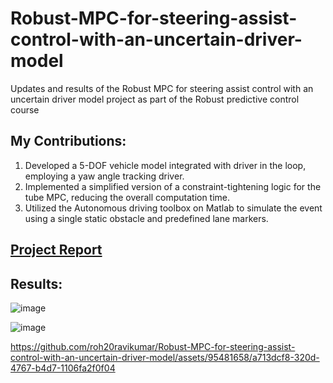 # Robust-MPC-for-steering-assist-control-with-an-uncertain-driver-model
Updates and results of the Robust MPC for steering assist control with an uncertain driver model project as part of the Robust predictive control course

## My Contributions:
1. Developed a 5-DOF vehicle model integrated with driver in the loop, employing a yaw angle tracking driver.
2. Implemented a simplified version of a constraint-tightening logic for the tube MPC, reducing the overall computation time.
3. Utilized the Autonomous driving toolbox on Matlab to simulate the event using a single static obstacle and predefined lane markers.

## [Project Report](https://github.com/roh20ravikumar/Robust-MPC-for-steering-assist-control-with-an-uncertain-driver-model)

## Results:

![image](https://github.com/roh20ravikumar/Robust-MPC-for-steering-assist-control-with-an-uncertain-driver-model/assets/95481658/00622ee2-84b3-40d3-ac18-565c367a9829)

![image](https://github.com/roh20ravikumar/Robust-MPC-for-steering-assist-control-with-an-uncertain-driver-model/assets/95481658/37ea18c2-98ec-42e5-a54b-0692af48fc30)


https://github.com/roh20ravikumar/Robust-MPC-for-steering-assist-control-with-an-uncertain-driver-model/assets/95481658/a713dcf8-320d-4767-b4d7-1106fa2f0f04

